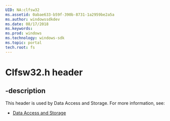 ```yaml
---
UID: NA:clfsw32
ms.assetid: 0abae633-b59f-390b-8731-1a2959be2a5a
ms.author: windowssdkdev
ms.date: 08/17/2018
ms.keywords: 
ms.prod: windows
ms.technology: windows-sdk
ms.topic: portal
tech.root: fs
---
```


# Clfsw32.h header


## -description


This header is used by Data Access and Storage. For more information, see:

- [Data Access and Storage](../_fs)
